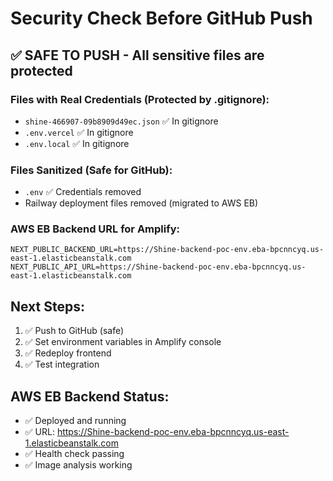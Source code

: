 # Security Check Before GitHub Push

## ✅ SAFE TO PUSH - All sensitive files are protected

### Files with Real Credentials (Protected by .gitignore):
- `shine-466907-09b8909d49ec.json` ✅ In gitignore
- `.env.vercel` ✅ In gitignore  
- `.env.local` ✅ In gitignore

### Files Sanitized (Safe for GitHub):
- `.env` ✅ Credentials removed
- Railway deployment files removed (migrated to AWS EB)

### AWS EB Backend URL for Amplify:
```
NEXT_PUBLIC_BACKEND_URL=https://Shine-backend-poc-env.eba-bpcnncyq.us-east-1.elasticbeanstalk.com
NEXT_PUBLIC_API_URL=https://Shine-backend-poc-env.eba-bpcnncyq.us-east-1.elasticbeanstalk.com
```

## Next Steps:
1. ✅ Push to GitHub (safe)
2. ✅ Set environment variables in Amplify console
3. ✅ Redeploy frontend
4. ✅ Test integration

## AWS EB Backend Status:
- ✅ Deployed and running
- ✅ URL: https://Shine-backend-poc-env.eba-bpcnncyq.us-east-1.elasticbeanstalk.com
- ✅ Health check passing
- ✅ Image analysis working
